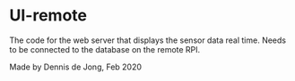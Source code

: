 # UI-remote
The code for the web server that displays the sensor data real time. Needs to be connected to the database on the remote RPI.

Made by Dennis de Jong, Feb 2020
